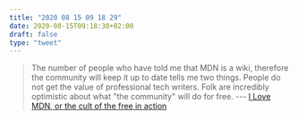 ```yaml
---
title: "2020 08 15 09 18 29"
date: 2020-08-15T09:18:30+02:00
draft: false
type: "tweet"
---
```

> The number of people who have told me that MDN is a wiki, therefore the community will keep it up to date tells me two things. People do not get the value of professional tech writers. Folk are incredibly optimistic about what "the community" will do for free. --- [I Love MDN, or the cult of the free in action](https://www.quirksmode.org/blog/archives/2020/08/i_love_mdn_or_t.html)
